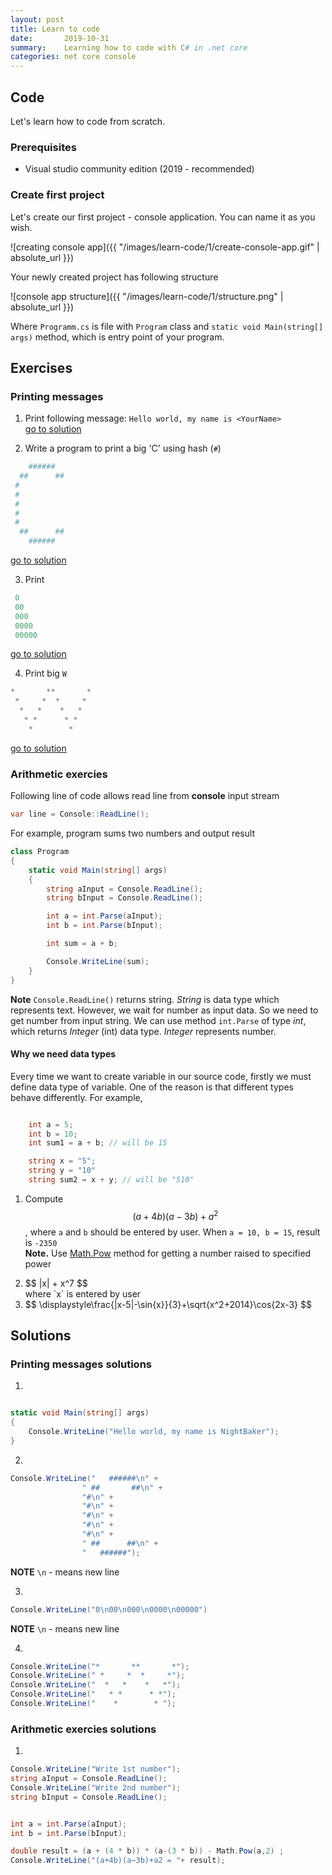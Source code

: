 ```yaml
---
layout: post
title: Learn to code
date:       2019-10-31
summary:    Learning how to code with C# in .net core
categories: net core console
---
```


## Code

Let's learn how to code from scratch.

### Prerequisites

* Visual studio community edition (2019 - recommended)


### Create first project

Let's create our first project - console application. You can name it as you wish. 

![creating console app]({{ "/images/learn-code/1/create-console-app.gif" | absolute_url }})

Your newly created project has following structure

![console app structure]({{ "/images/learn-code/1/structure.png" | absolute_url }})

Where `Programm.cs` is file with `Program` class and `static void Main(string[] args)` method, which is entry point of your program.

## Exercises

### Printing messages


1. Print following message: `Hello world, my name is <YourName>`  
[go to solution](#printing-messages-solutions)

2. Write a program to print a big 'C' using hash (`#`)

```powershell
    ######
  ##      ##
 #
 #
 #
 #
 #
  ##      ##
    ######
```

[go to solution](#printing-messages-solutions)

3. Print 

```powershell
 0
 00
 000
 0000
 00000
```

[go to solution](#printing-messages-solutions)

4. Print big `W`

```powershell
*       **       *
 *     *  *     *
  *   *    *   *
   * *      * *
    *        *
```
[go to solution](#printing-messages-solutions)


### Arithmetic exercies

Following line of code allows read line from **console** input stream
```csharp
var line = Console::ReadLine();
```

For example, program sums two numbers and output result

```csharp
class Program
{
    static void Main(string[] args)
    {
        string aInput = Console.ReadLine();
        string bInput = Console.ReadLine();

        int a = int.Parse(aInput);
        int b = int.Parse(bInput);

        int sum = a + b;

        Console.WriteLine(sum);
    }
}
```

**Note** 
`Console.ReadLine()` returns string. *String* is data type which represents text. However, we wait for number as input data. So we need to get number from input string. We can use method `int.Parse` of type *int*, which returns *Integer* (int) data type. *Integer* represents number. 

#### Why we need data types
Every time we want to create variable in our source code, firstly we must define data type of variable. One of the reason is that different types behave differently. For example,

```csharp

    int a = 5;
    int b = 10;
    int sum1 = a + b; // will be 15

    string x = "5";
    string y = "10"
    string sum2 = x + y; // will be "510"

```

1. Compute $$ (a + 4b)(a - 3b) + a^2 $$, where `a` and `b` should be entered by user. When `a = 10, b = 15`, result is `-2350`  
**Note.** Use [Math.Pow](https://docs.microsoft.com/en-us/dotnet/api/system.math.pow?view=netframework-4.8) method for getting a number raised to specified power

2. <div > $$ |x| + x^7  $$ </div> where `x` is entered by user

3. <div> $$ \displaystyle\frac{|x-5|-\sin{x}}{3}+\sqrt{x^2+2014}\cos{2x-3} $$ </div>

## Solutions

### Printing messages solutions

1. 

```csharp

static void Main(string[] args)
{
    Console.WriteLine("Hello world, my name is NightBaker");
}

```

2. 

```csharp
Console.WriteLine("   ######\n" +
                " ##       ##\n" +
                "#\n" +
                "#\n" +
                "#\n" +
                "#\n" +
                "#\n" +
                " ##      ##\n" +
                "   ######");
```

**NOTE** `\n` - means new line

3. 

```csharp
Console.WriteLine("0\n00\n000\n0000\n00000")
```

**NOTE** `\n` - means new line

4. 

```csharp
Console.WriteLine("*       **       *");
Console.WriteLine(" *     *  *     *");
Console.WriteLine("  *   *    *   *");
Console.WriteLine("   * *      * *");
Console.WriteLine("    *        * ");
```

### Arithmetic exercies solutions

1.

```csharp
Console.WriteLine("Write 1st number");
string aInput = Console.ReadLine();
Console.WriteLine("Write 2nd number");
string bInput = Console.ReadLine();


int a = int.Parse(aInput);
int b = int.Parse(bInput);

double result = (a + (4 * b)) * (a-(3 * b)) - Math.Pow(a,2) ;
Console.WriteLine("(a+4b)(a−3b)+a2 = "+ result);
```